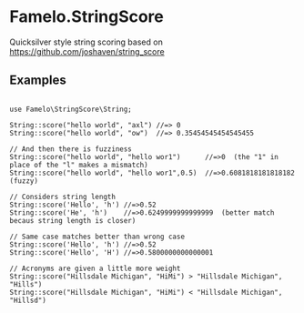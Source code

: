 Famelo.StringScore
==================

Quicksilver style string scoring based on
https://github.com/joshaven/string_score


Examples
--------

```

use Famelo\StringScore\String;

String::score("hello world", "axl") //=> 0
String::score("hello world", "ow")  //=> 0.35454545454545455

// And then there is fuzziness
String::score("hello world", "hello wor1")  	//=>0  (the "1" in place of the "l" makes a mismatch)
String::score("hello world", "hello wor1",0.5)  //=>0.6081818181818182 (fuzzy)

// Considers string length
String::score('Hello', 'h') //=>0.52
String::score('He', 'h')    //=>0.6249999999999999  (better match becaus string length is closer)

// Same case matches better than wrong case
String::score('Hello', 'h') //=>0.52
String::score('Hello', 'H') //=>0.5800000000000001

// Acronyms are given a little more weight
String::score("Hillsdale Michigan", "HiMi") > "Hillsdale Michigan", "Hills")
String::score("Hillsdale Michigan", "HiMi") < "Hillsdale Michigan", "Hillsd")
```
